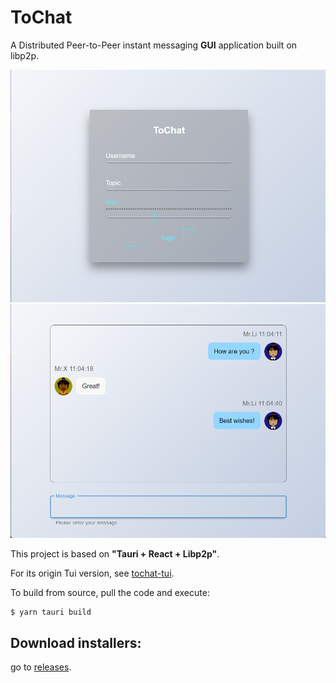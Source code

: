 # ToChat

A Distributed Peer-to-Peer instant messaging **GUI** application built on libp2p.

<img src="./example/login.png" />
<img src="./example/chat.png" />

This project is based on **"Tauri + React + Libp2p"**.

For its origin Tui version, see [tochat-tui](https://github.com/Collapssar/tochat-tui).

To build from source, pull the code and execute:
```shell
$ yarn tauri build
```


## Download installers:
go to [releases](https://github.com/Collapssar/testing/releases).
